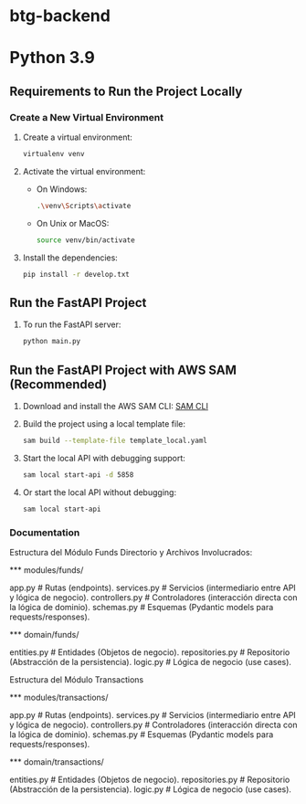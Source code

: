 # btg-backend

# Python 3.9

## Requirements to Run the Project Locally

### Create a New Virtual Environment

1. Create a virtual environment:

   ```bash
   virtualenv venv
   ```

2. Activate the virtual environment:

   - On Windows:
     ```bash
     .\venv\Scripts\activate
     ```
   - On Unix or MacOS:
     ```bash
     source venv/bin/activate
     ```

3. Install the dependencies:
   ```bash
   pip install -r develop.txt
   ```

## Run the FastAPI Project

1. To run the FastAPI server:
   ```bash
   python main.py
   ```

## Run the FastAPI Project with AWS SAM (Recommended)

1. Download and install the AWS SAM CLI: [SAM CLI](https://docs.aws.amazon.com/serverless-application-model/latest/developerguide/serverless-sam-cli-install.html)

2. Build the project using a local template file:

   ```bash
   sam build --template-file template_local.yaml
   ```

3. Start the local API with debugging support:

   ```bash
   sam local start-api -d 5858
   ```

4. Or start the local API without debugging:
   ```bash
   sam local start-api
   ```

### Documentation

Estructura del Módulo Funds
Directorio y Archivos Involucrados:

\*\*\* modules/funds/

app.py # Rutas (endpoints).
services.py # Servicios (intermediario entre API y lógica de negocio).
controllers.py # Controladores (interacción directa con la lógica de dominio).
schemas.py # Esquemas (Pydantic models para requests/responses).

\*\*\* domain/funds/

entities.py # Entidades (Objetos de negocio).
repositories.py # Repositorio (Abstracción de la persistencia).
logic.py # Lógica de negocio (use cases).

Estructura del Módulo Transactions

\*\*\* modules/transactions/

app.py # Rutas (endpoints).
services.py # Servicios (intermediario entre API y lógica de negocio).
controllers.py # Controladores (interacción directa con la lógica de dominio).
schemas.py # Esquemas (Pydantic models para requests/responses).

\*\*\* domain/transactions/

entities.py # Entidades (Objetos de negocio).
repositories.py # Repositorio (Abstracción de la persistencia).
logic.py # Lógica de negocio (use cases).
